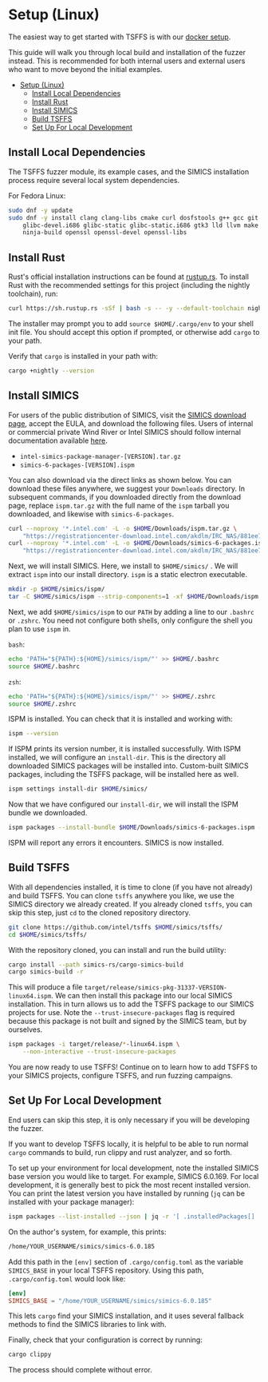 # Setup (Linux)

The easiest way to get started with TSFFS is with our [docker setup](docker.md).

This guide will walk you through local build and installation of the fuzzer instead.
This is recommended for both internal users and external users who want to move beyond
the initial examples.

- [Setup (Linux)](#setup-linux)
  - [Install Local Dependencies](#install-local-dependencies)
  - [Install Rust](#install-rust)
  - [Install SIMICS](#install-simics)
  - [Build TSFFS](#build-tsffs)
  - [Set Up For Local Development](#set-up-for-local-development)

## Install Local Dependencies

The TSFFS fuzzer module, its example cases, and the SIMICS installation process require
several local system dependencies.

For Fedora Linux:

```sh
sudo dnf -y update
sudo dnf -y install clang clang-libs cmake curl dosfstools g++ gcc git glibc-devel \
    glibc-devel.i686 glibc-static glibc-static.i686 gtk3 lld llvm make mtools \
    ninja-build openssl openssl-devel openssl-libs
```

## Install Rust

Rust's official installation instructions can be found at
[rustup.rs](https://rustup.rs). To install Rust with the recommended settings for this
project (including the nightly toolchain), run:

```sh
curl https://sh.rustup.rs -sSf | bash -s -- -y --default-toolchain nightly
```

The installer may prompt you to add `source $HOME/.cargo/env` to your shell init file.
You should accept this option if prompted, or otherwise add `cargo` to your path.

Verify that `cargo` is installed in your path with:

```sh
cargo +nightly --version
```

## Install SIMICS

For users of the public distribution of SIMICS, visit the [SIMICS download
page](https://www.intel.com/content/www/us/en/developer/articles/tool/simics-simulator.html),
accept the EULA, and download the following files. Users of internal or commercial
private Wind River or Intel SIMICS should follow internal documentation available
[here](TODO).

* `intel-simics-package-manager-[VERSION].tar.gz`
* `simics-6-packages-[VERSION].ispm`

You can also download via the direct links as shown below. You can download these files
anywhere, we suggest your `Downloads` directory. In subsequent commands, if you downloaded
directly from the download page, replace `ispm.tar.gz` with the full name of the `ispm`
tarball you downloaded, and likewise with `simics-6-packages`.

```sh
curl --noproxy '*.intel.com' -L -o $HOME/Downloads/ispm.tar.gz \
    "https://registrationcenter-download.intel.com/akdlm/IRC_NAS/881ee76a-c24d-41c0-af13-5d89b2a857ff/intel-simics-package-manager-1.7.5-linux64.tar.gz"
curl --noproxy '*.intel.com' -L -o $HOME/Downloads/simics-6-packages.ispm \
    "https://registrationcenter-download.intel.com/akdlm/IRC_NAS/881ee76a-c24d-41c0-af13-5d89b2a857ff/simics-6-packages-2023-31-linux64.ispm"
```

Next, we will install SIMICS. Here, we install to `$HOME/simics/` .  We will extract
`ispm` into our install directory. `ispm` is a static electron executable.

```sh
mkdir -p $HOME/simics/ispm/
tar -C $HOME/simics/ispm --strip-components=1 -xf $HOME/Downloads/ispm.tar.gz
```

Next, we add `$HOME/simics/ispm` to our `PATH` by adding a line to our `.bashrc` or
`.zshrc`.  You need not configure both shells, only configure the shell you plan to use
`ispm` in.

`bash`:

```sh
echo 'PATH="${PATH}:${HOME}/simics/ispm/"' >> $HOME/.bashrc
source $HOME/.bashrc
```

`zsh`:

```sh
echo 'PATH="${PATH}:${HOME}/simics/ispm/"' >> $HOME/.zshrc
source $HOME/.zshrc
```

ISPM is installed. You can check that it is installed and working with:

```sh
ispm --version
```

If ISPM prints its version number, it is installed successfully. With ISPM installed, we
will configure an `install-dir`. This is the directory all downloaded SIMICS packages
will be installed into. Custom-built SIMICS packages, including the TSFFS package, will
be installed here as well.

```sh
ispm settings install-dir $HOME/simics/
```

Now that we have configured our `install-dir`, we will install the ISPM bundle we
downloaded.

```sh
ispm packages --install-bundle $HOME/Downloads/simics-6-packages.ispm --non-interactive
```

ISPM will report any errors it encounters. SIMICS is now installed.

## Build TSFFS

With all dependencies installed, it is time to clone (if you have not already) and build
TSFFS. You can clone `tsffs` anywhere you like, we use the SIMICS directory we already
created. If you already cloned `tsffs`, you can skip this step, just `cd` to the cloned
repository directory.

```sh
git clone https://github.com/intel/tsffs $HOME/simics/tsffs/
cd $HOME/simics/tsffs/
```

With the repository cloned, you can install and run the build utility:

```sh
cargo install --path simics-rs/cargo-simics-build
cargo simics-build -r
```

This will produce a file `target/release/simics-pkg-31337-VERSION-linux64.ispm`. We can
then install this package into our local SIMICS installation. This in turn allows us to
add the TSFFS package to our SIMICS projects for use. Note the
`--trust-insecure-packages` flag is required because this package is not built and
signed by the SIMICS team, but by ourselves.

```sh
ispm packages -i target/release/*-linux64.ispm \
    --non-interactive --trust-insecure-packages
```

You are now ready to use TSFFS! Continue on to learn how to add TSFFS to your SIMICS
projects, configure TSFFS, and run fuzzing campaigns.

## Set Up For Local Development


End users can skip this step, it is only necessary if you will be developing the fuzzer.

If you want to develop TSFFS locally, it is helpful to be able to run normal `cargo`
commands to build, run clippy and rust analyzer, and so forth.

To set up your environment for local development, note the installed SIMICS base version
you would like to target. For example, SIMICS 6.0.169. For local development, it is
generally best to pick the most recent installed version. You can print the latest
version you have installed by running (`jq` can be installed with your package manager):

```sh
ispm packages --list-installed --json | jq -r '[ .installedPackages[] | select(.pkgNumber == 1000) ] | ([ .[].version ] | max_by(split(".") | map(tonumber))) as $m | first(first(.[]|select(.version == $m)).paths[0])'
```

On the author's system, for example, this prints:

```txt
/home/YOUR_USERNAME/simics/simics-6.0.185
```

Add this path in the `[env]` section of `.cargo/config.toml` as the variable
`SIMICS_BASE` in your local TSFFS repository. Using this path, `.cargo/config.toml`
would look like:

```toml
[env]
SIMICS_BASE = "/home/YOUR_USERNAME/simics/simics-6.0.185"
```

This lets `cargo` find your SIMICS installation, and it uses several fallback methods to
find the SIMICS libraries to link with.

Finally, check that your configuration is correct by running:

```sh
cargo clippy
```

The process should complete without error.